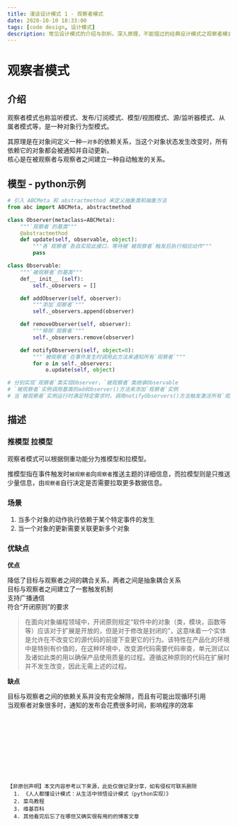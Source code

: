 ```yaml
---
title: 漫谈设计模式 1 - 观察者模式
date: 2020-10-10 18:33:00
tags: [code design, 设计模式]
description: 常见设计模式的介绍与剖析。深入原理，不能错过的经典设计模式之观察者模式（监听模式）。
---
```


# 观察者模式

## 介绍
观察者模式也称监听模式、发布/订阅模式、模型/视图模式、源/监听器模式、从属者模式等，是一种对象行为型模式。  

其原理是在对象间定义一种`一对多`的依赖关系，当这个对象状态发生改变时，所有依赖它的对象都会被通知并自动更新。  
核心是在被观察者与观察者之间建立一种自动触发的关系。  

## 模型 - python示例

```python
# 引入 ABCMeta 和 abstractmethod 来定义抽象类和抽象方法
from abc import ABCMeta, abstractmethod

class Observer(metaclass=ABCMeta):
    """`观察者`的基类"""
    @abstractmethod
    def update(self, observable, object):
        """各`观察者`各自实现此接口，等待被`被观察者`触发后执行相应动作"""
        pass

class Observable:
    """`被观察者`的基类"""
    def__ init__ (self):
        self._observers = []

    def addObserver(self, observer):
        """添加`观察者`"""
        self._observers.append(observer)

    def removeObserver(self, observer):
        """移除`观察者`"""
        self._observers.remove(observer)

    def notifyObservers(self, object=0):
        """`被观察者`在事件发生时调用此方法来通知所有`观察者`"""
        for o in self._observers:
            o.update(self, object)

# 分别实现`观察者`类实现Observer，`被观察者`类继承Observable
# `被观察者`实例调用基类的addObserver()方法来添加`观察者`实例
# 当`被观察者`实例运行时满足特定需求时，调用notifyObservers()方法触发激活所有`观察者`实例的update()方法

```

## 描述

### 推模型 拉模型

观察者模式可以根据侧重功能分为推模型和拉模型。

推模型指在事件触发时`被观察者`向`观察者`推送主题的详细信息，而拉模型则是只推送少量信息，由`观察者`自行决定是否需要拉取更多数据信息。

### 场景

1. 当多个对象的动作执行依赖于某个特定事件的发生   
2. 当一个对象的更新需要关联更新多个对象   

### 优缺点

**优点**

降低了目标与观察者之间的耦合关系，两者之间是抽象耦合关系  
目标与观察者之间建立了一套触发机制  
支持广播通信  
符合“开闭原则”的要求  

> 在面向对象编程领域中，开闭原则规定“软件中的对象（类，模块，函数等等）应该对于扩展是开放的，但是对于修改是封闭的”，这意味着一个实体是允许在不改变它的源代码的前提下变更它的行为。该特性在产品化的环境中是特别有价值的，在这种环境中，改变源代码需要代码审查，单元测试以及诸如此类的用以确保产品使用质量的过程。遵循这种原则的代码在扩展时并不发生改变，因此无需上述的过程。

**缺点**

目标与观察者之间的依赖关系并没有完全解除，而且有可能出现循环引用  
当观察者对象很多时，通知的发布会花费很多时间，影响程序的效率  


<br/><br/><br/><br/><br/><br/><br/><br/>

```
【非原创声明】本文内容参考以下来源，此处仅做记录分享，如有侵权可联系删除 
  1. 《人人都懂设计模式：从生活中领悟设计模式（python实现）》  
  2. 菜鸟教程
  3. 维基百科
  4. 其他看完后忘了在哪但又确实很有用的的博客文章
```